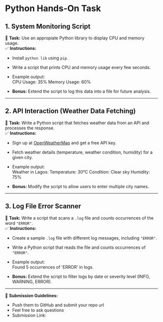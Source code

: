 
# Python Hands-On Task

## 1. System Monitoring Script  
📌 **Task:** Use an appropiate Python library to display CPU and memory usage.  
✅ **Instructions:**  
- Install `python lib` using `pip`.  
- Write a script that prints CPU and memory usage every few seconds.  
- Example output:  
CPU Usage: 35% 
Memory Usage: 60%

- **Bonus:** Extend the script to log this data into a file for future analysis.  

---

## 2. API Interaction (Weather Data Fetching)  
📌 **Task:** Write a Python script that fetches weather data from an API and processes the response.  
✅ **Instructions:**  
- Sign up at [OpenWeatherMap](https://home.openweathermap.org/users/sign_up) and get a free API key.  
- Fetch weather details (temperature, weather condition, humidity) for a given city.  
- Example output:  
Weather in Lagos: 
Temperature: 30°C 
Condition: Clear sky 
Humidity: 75%


- **Bonus:** Modify the script to allow users to enter multiple city names.  

---

## 3. Log File Error Scanner  
📌 **Task:** Write a script that scans a `.log` file and counts occurrences of the word `"ERROR"`.  
✅ **Instructions:**  
- Create a sample `.log` file with different log messages, including `"ERROR"`.  
- Write a Python script that reads the file and counts occurrences of `"ERROR"`.  
- Example output:  
Found 5 occurrences of 'ERROR' in logs.

- **Bonus:** Extend the script to filter logs by date or severity level (INFO, WARNING, ERROR).  

---

🚀 **Submission Guidelines:**  
- Push them to GitHub and submit your repo url
- Feel free to ask questions
- Submission Link:
